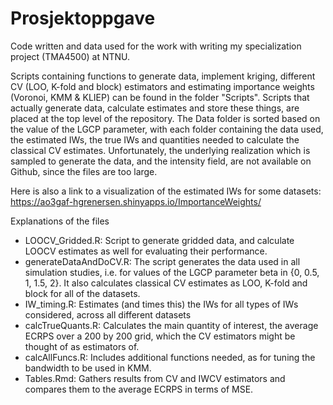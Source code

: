 # Prosjektoppgave
Code written and data used for the work with writing my specialization project (TMA4500) at NTNU. 

Scripts containing functions to generate data, implement kriging, different CV (LOO, K-fold and block) estimators and estimating importance weights (Voronoi, KMM & KLIEP) can be found in the folder "Scripts". Scripts that actually generate data, calculate estimates and store these things, are placed at the top level of the repository. The Data folder is sorted based on the value of the LGCP parameter, with each folder containing the data used, the estimated IWs, the true IWs and quantities needed to calculate the classical CV estimates. Unfortunately, the underlying realization which is sampled to generate the data, and the intensity field, are not available on Github, since the files are too large.

Here is also a link to a visualization of the estimated IWs for some datasets: https://ao3gaf-hgrenersen.shinyapps.io/ImportanceWeights/

Explanations of the files
- LOOCV_Gridded.R: Script to generate gridded data, and calculate LOOCV estimates as well for evaluating their performance.
- generateDataAndDoCV.R: The script generates the data used in all simulation studies, i.e. for values of the LGCP parameter beta in {0, 0.5, 1, 1.5, 2}. It also calculates classical CV estimates as LOO, K-fold and block for all of the datasets.
- IW_timing.R: Estimates (and times this) the IWs for all types of IWs considered, across all different datasets
- calcTrueQuants.R: Calculates the main quantity of interest, the average ECRPS over a 200 by 200 grid, which the CV estimators might be thought of as estimators of.
- calcAllFuncs.R: Includes additional functions needed, as for tuning the bandwidth to be used in KMM. 
- Tables.Rmd: Gathers results from CV and IWCV estimators and compares them to the average ECRPS in terms of MSE. 
